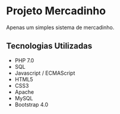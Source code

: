 # Projeto Mercadinho

Apenas um simples sistema de mercadinho.

##  Tecnologias Utilizadas

* PHP 7.0
* SQL
* Javascript / ECMAScript
* HTML5
* CSS3
* Apache
* MySQL
* Bootstrap 4.0
